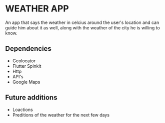 # WEATHER APP

An app that says the weather in celcius around the user's location and can guide him about it as well, along with the weather of the city he is willing to know.


## Dependencies

- Geolocator
- Flutter Spinkit
- Http
- API's
- Google Maps

## Future additions

- Loactions
- Preditions of the weather for the next few days
